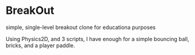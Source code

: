 # BreakOut
simple, single-level breakout clone for educationa purposes

Using Physics2D, and 3 scripts, I have enough for a simple bouncing ball, bricks, and a player paddle.
